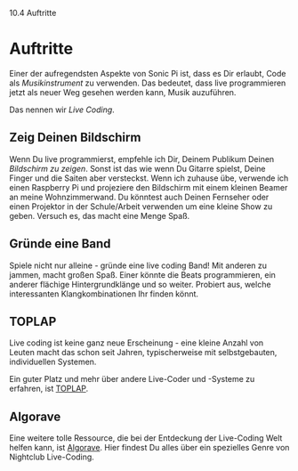 10.4 Auftritte

# Auftritte

Einer der aufregendsten Aspekte von Sonic Pi ist, dass es Dir erlaubt, 
Code als *Musikinstrument* zu verwenden. Das bedeutet, dass live 
programmieren jetzt als neuer Weg gesehen werden kann, Musik 
auzuführen.

Das nennen wir *Live Coding*.

## Zeig Deinen Bildschirm

Wenn Du live programmierst, empfehle ich Dir, Deinem Publikum Deinen 
*Bildschirm zu zeigen*. Sonst ist das wie wenn Du Gitarre spielst, 
Deine Finger und die Saiten aber versteckst. Wenn ich zuhause übe, 
verwende ich einen Raspberry Pi und projeziere den Bildschirm mit einem 
kleinen Beamer an meine Wohnzimmerwand. Du könntest auch Deinen 
Fernseher oder einen Projektor in der Schule/Arbeit verwenden um eine 
kleine Show zu geben. Versuch es, das macht eine Menge Spaß.

## Gründe eine Band

Spiele nicht nur alleine - gründe eine live coding Band! Mit anderen zu 
jammen, macht großen Spaß. Einer könnte die Beats programmieren, ein 
anderer flächige Hintergrundklänge und so weiter. Probiert aus, welche 
interessanten Klangkombinationen Ihr finden könnt.

## TOPLAP

Live coding ist keine ganz neue Erscheinung - eine kleine Anzahl von 
Leuten macht das schon seit Jahren, typischerweise mit selbstgebauten, 
individuellen Systemen.

Ein guter Platz und mehr über andere Live-Coder und -Systeme zu 
erfahren, ist [TOPLAP](http://toplap.org).

## Algorave

Eine weitere tolle Ressource, die bei der Entdeckung der Live-Coding 
Welt helfen kann, ist [Algorave](http://algorave.com). Hier findest Du 
alles über ein spezielles Genre von Nightclub Live-Coding.
